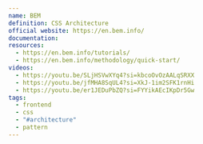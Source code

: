 ```yaml
---
name: BEM
definition: CSS Architecture
official website: https://en.bem.info/
documentation: 
resources:
  - https://en.bem.info/tutorials/
  - https://en.bem.info/methodology/quick-start/
videos:
  - https://youtu.be/SLjHSVwXYq4?si=kbcoOvOzAALqSRXX
  - https://youtu.be/jfMHA8SqUL4?si=XkJ-1im2SFK1rnHi
  - https://youtu.be/er1JEDuPbZQ?si=FYYikAEcIKpDr5Gw
tags:
  - frontend
  - css
  - "#architecture"
  - pattern
---
```

